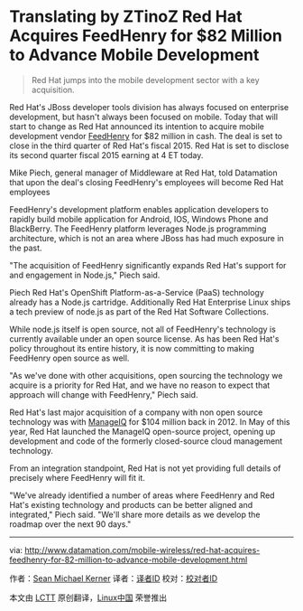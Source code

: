 Translating by ZTinoZ
Red Hat Acquires FeedHenry for $82 Million to Advance Mobile Development
================================================================================
> Red Hat jumps into the mobile development sector with a key acquisition.

Red Hat's JBoss developer tools division has always focused on enterprise development, but hasn't always been focused on mobile. Today that will start to change as Red Hat announced its intention to acquire mobile development vendor [FeedHenry][1] for $82 million in cash. The deal is set to close in the third quarter of Red Hat's fiscal 2015. Red Hat is set to disclose its second quarter fiscal 2015 earning at 4 ET today.

Mike Piech, general manager of Middleware at Red Hat, told Datamation that upon the deal's closing FeedHenry's employees will become Red Hat employees

FeedHenry's development platform enables application developers to rapidly build mobile application for Android, IOS, Windows Phone and BlackBerry. The FeedHenry platform leverages Node.js programming architecture, which is not an area where JBoss has had much exposure in the past.

"The acquisition of FeedHenry significantly expands Red Hat's support for and engagement in Node.js," Piech said.

Piech Red Hat's OpenShift Platform-as-a-Service (PaaS) technology already has a Node.js cartridge. Additionally Red Hat Enterprise Linux ships a tech preview of node.js as part of the Red Hat Software Collections.

While node.js itself is open source, not all of FeedHenry's technology is currently available under an open source license. As has been Red Hat's policy throughout its entire history, it is now committing to making FeedHenry open source as well.

"As we've done with other acquisitions, open sourcing the technology we acquire is a priority for Red Hat, and we have no reason to expect that approach will change with FeedHenry," Piech said.

Red Hat's last major acquisition of a company with non open source technology was with [ManageIQ][2] for $104 million back in 2012. In May of this year, Red Hat launched the ManageIQ open-source project, opening up development and code of the formerly closed-source cloud management technology.

From an integration standpoint, Red Hat is not yet providing full details of precisely where FeedHenry will fit it.

"We've already identified a number of areas where FeedHenry and Red Hat's existing technology and products can be better aligned and integrated," Piech said. "We'll share more details as we develop the roadmap over the next 90 days."

--------------------------------------------------------------------------------

via: http://www.datamation.com/mobile-wireless/red-hat-acquires-feedhenry-for-82-million-to-advance-mobile-development.html

作者：[Sean Michael Kerner][a]
译者：[译者ID](https://github.com/译者ID)
校对：[校对者ID](https://github.com/校对者ID)

本文由 [LCTT](https://github.com/LCTT/TranslateProject) 原创翻译，[Linux中国](http://linux.cn/) 荣誉推出

[a]:http://www.datamation.com/author/Sean-Michael-Kerner-4807810.html
[1]:http://www.feedhenry.com/
[2]:http://www.datamation.com/cloud-computing/red-hat-makes-104-million-cloud-management-bid-with-manageiq-acquisition.html